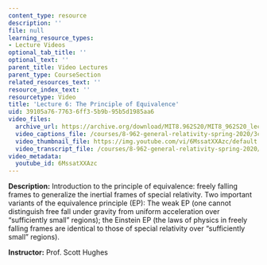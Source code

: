 ```yaml
---
content_type: resource
description: ''
file: null
learning_resource_types:
- Lecture Videos
optional_tab_title: ''
optional_text: ''
parent_title: Video Lectures
parent_type: CourseSection
related_resources_text: ''
resource_index_text: ''
resourcetype: Video
title: 'Lecture 6: The Principle of Equivalence'
uid: 39105a76-7763-6ff3-5b9b-95b5d1985aa6
video_files:
  archive_url: https://archive.org/download/MIT8.962S20/MIT8_962S20_lec06_300k.mp4
  video_captions_file: /courses/8-962-general-relativity-spring-2020/3c455c9645dd5c9b9882b967bf47e950_6MssatXXAzc.vtt
  video_thumbnail_file: https://img.youtube.com/vi/6MssatXXAzc/default.jpg
  video_transcript_file: /courses/8-962-general-relativity-spring-2020/5d9c78bd037e6f9d29e25d1d8aa83afc_6MssatXXAzc.pdf
video_metadata:
  youtube_id: 6MssatXXAzc
---
```


**Description:** Introduction to the principle of equivalence: freely falling frames to generalize the inertial frames of special relativity. Two important variants of the equivalence principle (EP): The weak EP (one cannot distinguish free fall under gravity from uniform acceleration over “sufficiently small” regions); the Einstein EP (the laws of physics in freely falling frames are identical to those of special relativity over “sufficiently small” regions).

**Instructor:** Prof. Scott Hughes